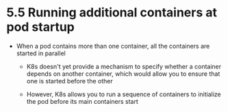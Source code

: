 # 5.5 Running additional containers at pod startup

* When a pod contains more than one container, all the containers are started in parallel

  * K8s doesn't yet provide a mechanism to specify whether a container depends on another container, which would allow you to ensure that one is started before the other

  * However, K8s allows you to run a sequence of containers to initialize the pod before its main containers start
